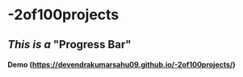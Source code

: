 # -2of100projects

## *This is a* "Progress Bar"

#### Demo (https://devendrakumarsahu09.github.io/-2of100projects/)
